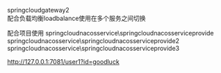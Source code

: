 
springcloudgateway2  
配合负载均衡loadbalance使用在多个服务之间切换  

配合项目使用
springcloudnacosservice\springcloudnacosserviceprovide
springcloudnacosservice\springcloudnacosserviceprovide2
springcloudnacosservice\springcloudnacosserviceprovide3

http://127.0.0.1:7081/user1?id=goodluck




